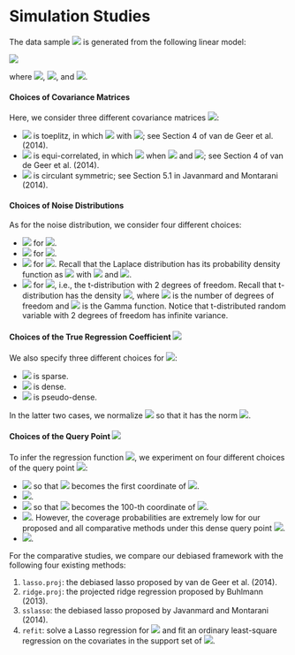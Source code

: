 # Simulation Studies

The data sample <img src="https://latex.codecogs.com/svg.latex?&space;\left\{(X_i,Y_i)\right\}_{i=1}^n"/> is generated from the following linear model:

<img src="https://latex.codecogs.com/svg.latex?\large&space;Y_i=\beta_0^TX_i+\epsilon_i,\quad\,i=1,...,n,"/>

where <img src="https://latex.codecogs.com/svg.latex?&space;X_i\sim\mathcal{N}_d(0,\Sigma)"/>, 
<img src="https://latex.codecogs.com/svg.latex?&space;\mathbb{E}(\epsilon_i)=0,\mathrm{Var}(\epsilon_i)=\sigma^2=1"/>, and <img src="https://latex.codecogs.com/svg.latex?&space;d=1000,n=900"/>.

#### Choices of Covariance Matrices
Here, we consider three different covariance matrices <img src="https://latex.codecogs.com/svg.latex?&space;\Sigma"/>:
- <img src="https://latex.codecogs.com/svg.latex?&space;\Sigma"/> is toeplitz, in which <img src="https://latex.codecogs.com/svg.latex?&space;\Sigma_{ij}=\rho^{|i-j|}"/> with <img src="https://latex.codecogs.com/svg.latex?&space;\rho=0.9\,"/>; see Section 4 of van de Geer et al. (2014).
- <img src="https://latex.codecogs.com/svg.latex?&space;\Sigma"/> is equi-correlated, in which <img src="https://latex.codecogs.com/svg.latex?&space;\Sigma_{ij}=0.5"/> when <img src="https://latex.codecogs.com/svg.latex?&space;i\neq\,j"/> and <img src="https://latex.codecogs.com/svg.latex?&space;\Sigma_{ii}=1\,"/>; see Section 4 of van de Geer et al. (2014).
- <img src="https://latex.codecogs.com/svg.latex?&space;\Sigma"/> is circulant symmetric; see Section 5.1 in Javanmard and Montarani (2014).

#### Choices of Noise Distributions
As for the noise distribution, we consider four different choices:
- <img src="https://latex.codecogs.com/svg.latex?&space;\epsilon_i\sim\mathcal{N}(0,1)"/> for <img src="https://latex.codecogs.com/svg.latex?&space;i=1,...,n"/>.
- <img src="https://latex.codecogs.com/svg.latex?&space;\epsilon_i\sim\mathrm{Uniform}\left[-\sqrt{3},\sqrt{3}\right]"/> for <img src="https://latex.codecogs.com/svg.latex?&space;i=1,...,n"/>.
- <img src="https://latex.codecogs.com/svg.latex?&space;\epsilon_i\sim\mathrm{Laplace}\left(\mu=0,\lambda=\frac{1}{\sqrt{2}}\right)"/> for <img src="https://latex.codecogs.com/svg.latex?&space;i=1,...,n"/>. Recall that the Laplace distribution has its probability density function as <img src="https://latex.codecogs.com/svg.latex?&space;f(x;\mu,\lambda)=\frac{1}{2\lambda}\exp\left(-\frac{|x-\mu|}{\lambda}\right)"/> with <img src="https://latex.codecogs.com/svg.latex?&space;\mu\in\mathbb{R}"/> and <img src="https://latex.codecogs.com/svg.latex?&space;\lambda>0"/>.
- <img src="https://latex.codecogs.com/svg.latex?&space;\epsilon_i\sim\,t_2"/> for <img src="https://latex.codecogs.com/svg.latex?&space;i=1,...,n"/>, i.e., the t-distribution with 2 degrees of freedom. Recall that t-distribution has the density <img src="https://latex.codecogs.com/svg.latex?&space;f(x)=\frac{\Gamma\left(\frac{\nu+1}{2}\right)}{\sqrt{\nu\pi}\cdot\Gamma\left(\frac{\nu}{2}\right)}\left(1+\frac{t^2}{\nu}\right)^{-\frac{\nu+1}{2}}"/>, where <img src="https://latex.codecogs.com/svg.latex?&space;\nu"/> is the number of degrees of freedom and <img src="https://latex.codecogs.com/svg.latex?&space;\Gamma"/> is the Gamma function. Notice that t-distributed random variable with 2 degrees of freedom has infinite variance.

#### Choices of the True Regression Coefficient <img src="https://latex.codecogs.com/svg.latex?&space;\beta_0"/>
We also specify three different choices for <img src="https://latex.codecogs.com/svg.latex?&space;\beta_0"/>:
- <img src="https://latex.codecogs.com/svg.latex?&space;\beta_0=(\underbrace{\sqrt{5},...,\sqrt{5}}_{5},0,...,0)^T\in\mathbb{R}^d"/> is sparse.
- <img src="https://latex.codecogs.com/svg.latex?&space;\beta_0\propto\left(1,\frac{1}{\sqrt{2}},...,\frac{1}{\sqrt{d}}\right)^T\in\mathbb{R}^d"/> is dense.
- <img src="https://latex.codecogs.com/svg.latex?&space;\beta_0\propto\left(1,\frac{1}{2},...,\frac{1}{d}\right)^T\in\mathbb{R}^d"/> is pseudo-dense.

In the latter two cases, we normalize <img src="https://latex.codecogs.com/svg.latex?&space;\beta_0\in\mathbb{R}^d"/> so that it has the norm <img src="https://latex.codecogs.com/svg.latex?&space;\|\beta_0\|_2=5"/>.

#### Choices of the Query Point <img src="https://latex.codecogs.com/svg.latex?&space;x"/>
To infer the regression function <img src="https://latex.codecogs.com/svg.latex?&space;m(x)=x^T\beta_0"/>, we experiment on four different choices of the query point <img src="https://latex.codecogs.com/svg.latex?&space;x"/>:
- <img src="https://latex.codecogs.com/svg.latex?&space;x=(1,0,...,0)^T\in\mathbb{R}^d"/> so that <img src="https://latex.codecogs.com/svg.latex?&space;x^T\beta_0\in\mathbb{R}"/> becomes the first coordinate of <img src="https://latex.codecogs.com/svg.latex?&space;\beta_0\in\mathbb{R}^d"/>.
- <img src="https://latex.codecogs.com/svg.latex?&space;x=\left(1,\frac{1}{2},\frac{1}{4},0,0,0,\frac{1}{2},\frac{1}{8},0,...,0\right)\in\mathbb{R}^d"/>.
- <img src="https://latex.codecogs.com/svg.latex?&space;x=(0,...,0,\underbrace{1}_{100^{th}},0,...,0)\in\mathbb{R}^d"/> so that <img src="https://latex.codecogs.com/svg.latex?&space;x^T\beta_0\in\mathbb{R}"/> becomes the 100-th coordinate of <img src="https://latex.codecogs.com/svg.latex?&space;\beta_0\in\mathbb{R}^d"/>.
- <img src="https://latex.codecogs.com/svg.latex?&space;x=\left(1,\frac{1}{2},...,\frac{1}{d}\right)\in\mathbb{R}^d"/>. However, the coverage probabilities are extremely low for our proposed and all comparative methods under this dense query point <img src="https://latex.codecogs.com/svg.latex?&space;x"/>.
- <img src="https://latex.codecogs.com/svg.latex?&space;x=\left(1,\frac{1}{2^2},...,\frac{1}{d^2}\right)\in\mathbb{R}^d"/>. 


For the comparative studies, we compare our debiased framework with the following four existing methods:
1. `lasso.proj`: the debiased lasso proposed by van de Geer et al. (2014).
2. `ridge.proj`: the projected ridge regression proposed by Buhlmann (2013).
3. `sslasso`: the debiased lasso proposed by Javanmard and Montarani (2014).
4. `refit`: solve a Lasso regression for <img src="https://latex.codecogs.com/svg.latex?&space;\hat{\beta}\in\mathbb{R}^d"/> and fit an ordinary least-square regression on the covariates in the support set of <img src="https://latex.codecogs.com/svg.latex?&space;\hat{\beta}\in\mathbb{R}^d"/>.

